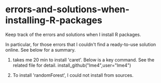 # errors-and-solutions-when-installing-R-packages

Keep track of the errors and solutions when I install R packages.

In particular, for those errors that I couldn't find a ready-to-use solution online. See below for a summary.

1. takes me 20 min to install 'caret'. Below is a key command. See the related file for detail.
install_github("lme4",user="lme4")

2. To install 'randomForest', I could not install from sources.
